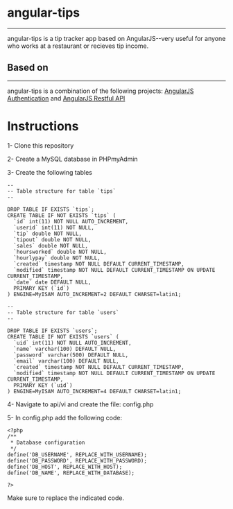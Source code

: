 # angular-tips
---
angular-tips is a tip tracker app based on AngularJS--very useful for anyone who works at a restaurant or recieves tip income.

## Based on
---
angular-tips is a combination of the following projects:
[AngularJS Authentication](http://www.angularcode.com/user-authentication-using-angularjs-php-mysql) and
[AngularJS Restful API](http://www.angularcode.com/product-inventory-management-using-angularjs-mysql-and-php-restful-api)

# Instructions
1- Clone this repository

2- Create a MySQL database in PHPmyAdmin

3- Create the following tables

```
--
-- Table structure for table `tips`
--

DROP TABLE IF EXISTS `tips`;
CREATE TABLE IF NOT EXISTS `tips` (
  `id` int(11) NOT NULL AUTO_INCREMENT,
  `userid` int(11) NOT NULL,
  `tip` double NOT NULL,
  `tipout` double NOT NULL,
  `sales` double NOT NULL,
  `hoursworked` double NOT NULL,
  `hourlypay` double NOT NULL,
  `created` timestamp NOT NULL DEFAULT CURRENT_TIMESTAMP,
  `modified` timestamp NOT NULL DEFAULT CURRENT_TIMESTAMP ON UPDATE CURRENT_TIMESTAMP,
  `date` date DEFAULT NULL,
  PRIMARY KEY (`id`)
) ENGINE=MyISAM AUTO_INCREMENT=2 DEFAULT CHARSET=latin1;

--
-- Table structure for table `users`
--

DROP TABLE IF EXISTS `users`;
CREATE TABLE IF NOT EXISTS `users` (
  `uid` int(11) NOT NULL AUTO_INCREMENT,
  `name` varchar(100) DEFAULT NULL,
  `password` varchar(500) DEFAULT NULL,
  `email` varchar(100) DEFAULT NULL,
  `created` timestamp NOT NULL DEFAULT CURRENT_TIMESTAMP,
  `modified` timestamp NOT NULL DEFAULT CURRENT_TIMESTAMP ON UPDATE CURRENT_TIMESTAMP,
  PRIMARY KEY (`uid`)
) ENGINE=MyISAM AUTO_INCREMENT=4 DEFAULT CHARSET=latin1;

```

4- Navigate to api/vi and create the file: config.php

5- In config.php add the following code:
```
<?php
/**
 * Database configuration
 */
define('DB_USERNAME', REPLACE_WITH_USERNAME);
define('DB_PASSWORD', REPLACE_WITH_PASSWORD);
define('DB_HOST', REPLACE_WITH_HOST);
define('DB_NAME', REPLACE_WITH_DATABASE);

?>
```

Make sure to replace the indicated code.



